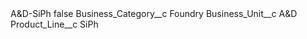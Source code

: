 <?xml version="1.0" encoding="UTF-8"?>
<CustomMetadata xmlns="http://soap.sforce.com/2006/04/metadata" xmlns:xsi="http://www.w3.org/2001/XMLSchema-instance" xmlns:xsd="http://www.w3.org/2001/XMLSchema">
    <label>A&amp;D-SiPh</label>
    <protected>false</protected>
    <values>
        <field>Business_Category__c</field>
        <value xsi:type="xsd:string">Foundry</value>
    </values>
    <values>
        <field>Business_Unit__c</field>
        <value xsi:type="xsd:string">A&amp;D</value>
    </values>
    <values>
        <field>Product_Line__c</field>
        <value xsi:type="xsd:string">SiPh</value>
    </values>
</CustomMetadata>
